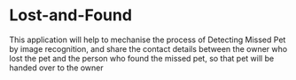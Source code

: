 # Lost-and-Found
This application will help to mechanise the process of Detecting Missed Pet by image recognition, and share the contact details between the owner who lost the pet and the person who found the missed pet, so that pet will be handed over to the owner
